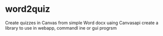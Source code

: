 # word2quiz
Create quizzes in Canvas from simple Word docx uaing Canvasapi
create a library to use in webapp, commandl ine or gui progrsm

